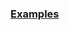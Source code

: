 
### [Examples](https://github.com/Mircea-MMXXI/azapy/blob/main/scripts/portfolios/Port_InvVar_examples.py)

```

